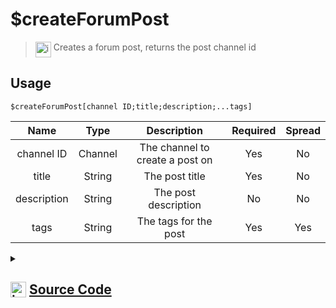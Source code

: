 # $createForumPost
> <img align="top" src="https://upload.wikimedia.org/wikipedia/commons/thumb/e/e4/Infobox_info_icon.svg/160px-Infobox_info_icon.svg.png?20150409153300" alt="image" width="25" height="auto"> Creates a forum post, returns the post channel id
## Usage
```
$createForumPost[channel ID;title;description;...tags]
```
| Name | Type | Description | Required | Spread
| :---: | :---: | :---: | :---: | :---: |
channel ID | Channel | The channel to create a post on | Yes | No
title | String | The post title | Yes | No
description | String | The post description | No | No
tags | String | The tags for the post | Yes | Yes
<details>
<summary>
    
## <img align="top" src="https://cdn4.iconfinder.com/data/icons/iconsimple-logotypes/512/github-512.png" alt="image" width="25" height="auto">  [Source Code](https://github.com/tryforge/ForgeScript-V2/blob/main/src/native/createForumPost.ts)
    
</summary>
    
```ts
import { BaseChannel, ChannelType, ForumChannel } from "discord.js"
import { ArgType, NativeFunction, Return } from "../structures"
import noop from "../functions/noop"

export default new NativeFunction({
    name: "$createForumPost",
    version: "1.0.0",
    description: "Creates a forum post, returns the post channel id",
    unwrap: true,
    args: [
        {
            name: "channel ID",
            rest: false,
            required: true,
            type: ArgType.Channel,
            check: (i: BaseChannel) => i.type === ChannelType.GuildForum,
            description: "The channel to create a post on"
        },
        {
            name: "title",
            description: "The post title",
            rest: false,
            required: true,
            type: ArgType.String
        },
        {
            name: "description",
            description: "The post description",
            rest: false,
            type: ArgType.String
        },
        {
            name: "tags",
            description: "The tags for the post",
            rest: true,
            required: true,
            type: ArgType.String
        }
    ],
    brackets: true,
    async execute(ctx, [ channel, title, desc, tags ]) {
        const forum = channel as ForumChannel

        ctx.container.content = desc || undefined
        
        const t = await forum.threads.create({
            appliedTags: tags,
            name: title,
            message: ctx.container.getOptions()
        }).catch(noop)

        ctx.container.reset()

        return Return.success(t ? t.id : undefined)
    },
})
```
    
</details>